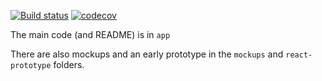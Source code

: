 
[![Build status](https://badge.buildkite.com/cc26563529139a91ef075bc283222f9e4e8721a8fbe76b8d1b.svg?branch=master)](https://buildkite.com/mrc-ide/montagu-webapps)
[![codecov](https://codecov.io/gh/vimc/montagu-webapps/branch/master/graph/badge.svg)](https://codecov.io/gh/vimc/montagu-webapps)

The main code (and README) is in `app`

There are also mockups and an early prototype in the `mockups` and `react-prototype` folders.
